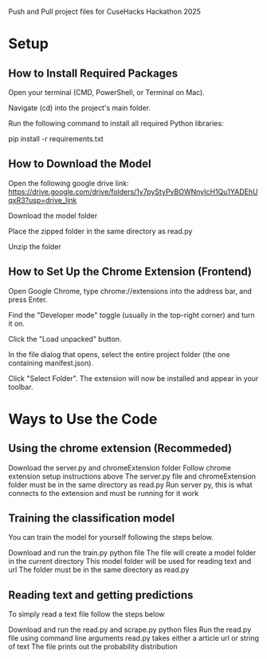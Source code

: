 Push and Pull project files for CuseHacks Hackathon 2025
# Setup

## How to Install Required Packages
Open your terminal (CMD, PowerShell, or Terminal on Mac).

Navigate (cd) into the project's main folder.

Run the following command to install all required Python libraries:

pip install -r requirements.txt

## How to Download the Model
Open the following google drive link: https://drive.google.com/drive/folders/1y7pyStyPvBOWNnyIcH1Qu1YADEhUqxR3?usp=drive_link

Download the model folder

Place the zipped folder in the same directory as read.py

Unzip the folder

## How to Set Up the Chrome Extension (Frontend)
Open Google Chrome, type chrome://extensions into the address bar, and press Enter.

Find the "Developer mode" toggle (usually in the top-right corner) and turn it on.

Click the "Load unpacked" button.

In the file dialog that opens, select the entire project folder (the one containing manifest.json).

Click "Select Folder". The extension will now be installed and appear in your toolbar.

# Ways to Use the Code
## Using the chrome extension (Recommeded)
Download the server.py and chromeExtension folder
Follow chrome extension setup instructions above
The server.py file and chromeExtension folder must be in the same directory as read.py
Run server py, this is what connects to the extension and must be running for it work

## Training the classification model
You can train the model for yourself following the steps below.

Download and run the train.py python file
The file will create a model folder in the current directory
This model folder will be used for reading text and url
The folder must be in the same directory as read.py

## Reading text and getting predictions
To simply read a text file follow the steps below

Download and run the read.py and scrape.py python files
Run the read.py file using command line arguments
read.py takes either a article url or string of text
The file prints out the probability distribution


  

